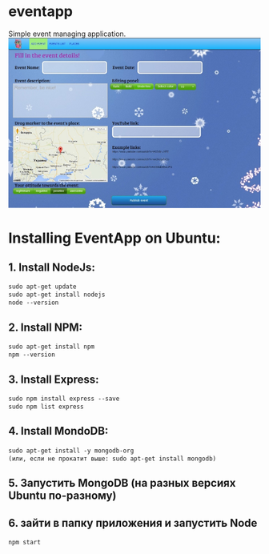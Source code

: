 # eventapp
Simple event managing application.
![eventapp screenshot](/eventapp_screen.jpg?raw=true "Main view")
# Installing EventApp on Ubuntu:

## 1. Install NodeJs:

    sudo apt-get update
    sudo apt-get install nodejs
    node --version

## 2. Install NPM:

    sudo apt-get install npm
    npm --version
    
## 3. Install Express:

    sudo npm install express --save
    sudo npm list express
    
## 4. Install MondoDB:

    sudo apt-get install -y mongodb-org
    (или, если не прокатит выше: sudo apt-get install mongodb)
    
## 5. Запустить MongoDB (на разных версиях Ubuntu по-разному)
## 6. зайти в папку приложения и запустить Node 

    npm start 
